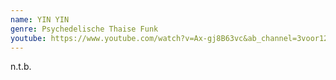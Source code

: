 ```yaml
---
name: YIN YIN
genre: Psychedelische Thaise Funk
youtube: https://www.youtube.com/watch?v=Ax-gj8B63vc&ab_channel=3voor12
---
```

n.t.b.